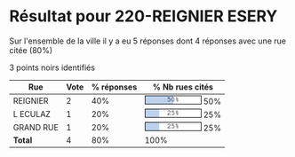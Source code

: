 # Résultat pour 220-REIGNIER ESERY

Sur l'ensemble de la ville il y a eu 5 réponses dont 4 réponses avec une rue citée (80%)

3 points noirs identifiés

| Rue | Vote | % réponses | % Nb rues cités|
|-----|------|------------|----------------|
| REIGNIER | 2 | 40% | <img src="../../img/bar_50.gif" />&nbsp;50%|
| L ECULAZ | 1 | 20% | <img src="../../img/bar_25.gif" />&nbsp;25%|
| GRAND RUE | 1 | 20% | <img src="../../img/bar_25.gif" />&nbsp;25%|
| **Total** | 4 | 80% | 100%|
